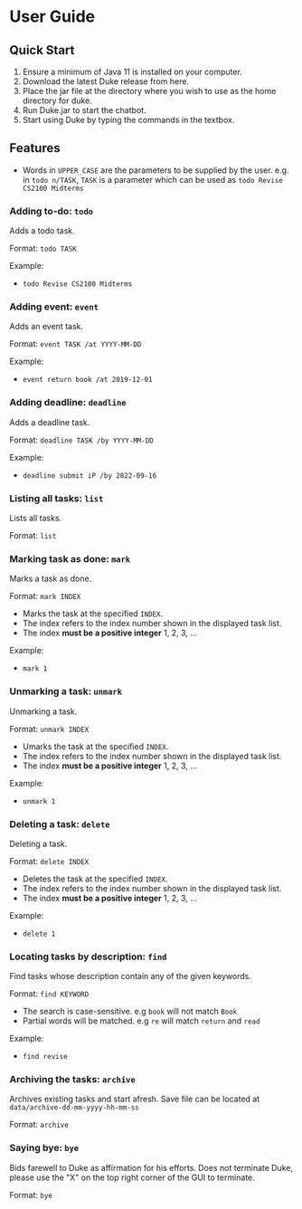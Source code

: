 # User Guide

## Quick Start
1. Ensure a minimum of Java 11 is installed on your computer.
2. Download the latest Duke release from here.
3. Place the jar file at the directory where you wish to use as the home directory for duke.
4. Run Duke.jar to start the chatbot.
5. Start using Duke by typing the commands in the textbox.



## Features 
- Words in `UPPER_CASE` are the parameters to be supplied by the user.
  e.g. in `todo n/TASK`, `TASK` is a parameter which can be used as `todo Revise CS2100 Midterms` 

### Adding to-do: `todo`

Adds a todo task.

Format: `todo TASK`

Example:
- `todo Revise CS2100 Midterms`

### Adding event: `event`

Adds an event task.

Format: `event TASK /at YYYY-MM-DD`

Example:
- `event return book /at 2019-12-01`

### Adding deadline: `deadline`

Adds a deadline task.

Format: `deadline TASK /by YYYY-MM-DD`

Example:
- `deadline submit iP /by 2022-09-16`

### Listing all tasks: `list`

Lists all tasks.

Format: `list`

### Marking task as done: `mark`

Marks a task as done.

Format: `mark INDEX`
- Marks the task at the specified `INDEX`. 
- The index refers to the index number shown in the displayed task list.
- The index **must be a positive integer** 1, 2, 3, ...

Example:
- `mark 1`

### Unmarking a task: `unmark`

Unmarking a task.

Format: `unmark INDEX`
- Umarks the task at the specified `INDEX`.
- The index refers to the index number shown in the displayed task list.
- The index **must be a positive integer** 1, 2, 3, ...

Example:
- `unmark 1`

### Deleting a task: `delete`

Deleting a task.

Format: `delete INDEX`
- Deletes the task at the specified `INDEX`.
- The index refers to the index number shown in the displayed task list.
- The index **must be a positive integer** 1, 2, 3, ...

Example:
- `delete 1`

### Locating tasks by description: `find`

Find tasks whose description contain any of the given keywords.

Format: `find KEYWORD`
- The search is case-sensitive. e.g `book` will not match `Book`
- Partial words will be matched. e.g `re` will match `return` and `read`

Example:
- `find revise`

### Archiving the tasks: `archive`

Archives existing tasks and start afresh. Save file can be located at `data/archive-dd-mm-yyyy-hh-mm-ss`

Format: `archive`

### Saying bye: `bye`

Bids farewell to Duke as affirmation for his efforts.
Does not terminate Duke, please use the "X" on the top right corner of the GUI to terminate.

Format: `bye`

